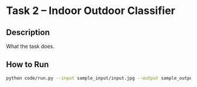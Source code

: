 # Task 2 – Indoor Outdoor Classifier

##  Description
What the task does.

##  How to Run
```bash
python code/run.py --input sample_input/input.jpg --output sample_output/result.json